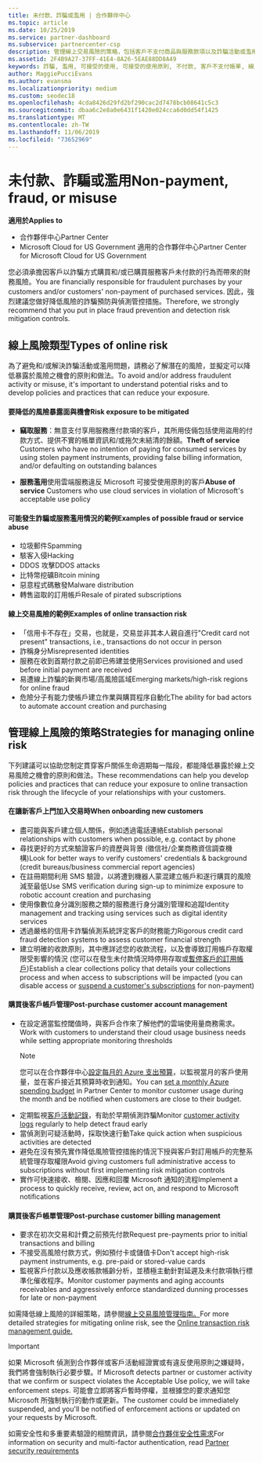 ```yaml
---
title: 未付款、詐騙或濫用 | 合作夥伴中心
ms.topic: article
ms.date: 10/25/2019
ms.service: partner-dashboard
ms.subservice: partnercenter-csp
description: 管理線上交易風險的策略，包括客戶不支付商品與服務款項以及詐騙活動或濫用。
ms.assetid: 2F4B9A27-37FF-41E4-8A26-5EAE88DD8A49
keywords: 詐騙, 濫用, 可接受的使用, 可接受的使用原則, 不付款, 客戶不支付帳單, 線上風險, 竊取服務, 濫用服務, 暫停訂閱,
author: MaggiePucciEvans
ms.author: evansma
ms.localizationpriority: medium
ms.custom: seodec18
ms.openlocfilehash: 4cda8426d29fd2bf290cac2d7478bcb08641c5c3
ms.sourcegitcommit: dbaa6c2e8a0e6431f1420e024cca6d0dd54f1425
ms.translationtype: MT
ms.contentlocale: zh-TW
ms.lasthandoff: 11/06/2019
ms.locfileid: "73652969"
---
```

# <a name="non-payment-fraud-or-misuse"></a><span data-ttu-id="2799d-104">未付款、詐騙或濫用</span><span class="sxs-lookup"><span data-stu-id="2799d-104">Non-payment, fraud, or misuse</span></span>

<span data-ttu-id="2799d-105">**適用於**</span><span class="sxs-lookup"><span data-stu-id="2799d-105">**Applies to**</span></span>

-  <span data-ttu-id="2799d-106">合作夥伴中心</span><span class="sxs-lookup"><span data-stu-id="2799d-106">Partner Center</span></span>
-  <span data-ttu-id="2799d-107">Microsoft Cloud for US Government 適用的合作夥伴中心</span><span class="sxs-lookup"><span data-stu-id="2799d-107">Partner Center for Microsoft Cloud for US Government</span></span>



<span data-ttu-id="2799d-108">您必須承擔因客戶以詐騙方式購買和/或已購買服務客戶未付款的行為而帶來的財務風險。</span><span class="sxs-lookup"><span data-stu-id="2799d-108">You are financially responsible for fraudulent purchases by your customers and/or customers' non-payment of purchased services.</span></span> <span data-ttu-id="2799d-109">因此，強烈建議您做好降低風險的詐騙預防與偵測管控措施。</span><span class="sxs-lookup"><span data-stu-id="2799d-109">Therefore, we strongly recommend that you put in place fraud prevention and detection risk mitigation controls.</span></span>

## <a name="types-of-online-risk"></a><span data-ttu-id="2799d-110">線上風險類型</span><span class="sxs-lookup"><span data-stu-id="2799d-110">Types of online risk</span></span>

<span data-ttu-id="2799d-111">為了避免和/或解決詐騙活動或濫用問題，請務必了解潛在的風險，並擬定可以降低暴露於風險之機會的原則和做法。</span><span class="sxs-lookup"><span data-stu-id="2799d-111">To avoid and/or address fraudulent activity or misuse, it's important to understand potential risks and to develop policies and practices that can reduce your exposure.</span></span>

#### <a name="risk-exposure-to-be-mitigated"></a><span data-ttu-id="2799d-112">要降低的風險暴露面與機會</span><span class="sxs-lookup"><span data-stu-id="2799d-112">Risk exposure to be mitigated</span></span>

- <span data-ttu-id="2799d-113">**竊取服務**：無意支付享用服務應付款項的客戶，其所用伎倆包括使用盜用的付款方式、提供不實的帳單資訊和/或拖欠未結清的餘額。</span><span class="sxs-lookup"><span data-stu-id="2799d-113">**Theft of service** Customers who have no intention of paying for consumed services by using stolen payment instruments, providing false billing information, and/or defaulting on outstanding balances</span></span>

- <span data-ttu-id="2799d-114">**服務濫用**使用雲端服務違反 Microsoft 可接受使用原則的客戶</span><span class="sxs-lookup"><span data-stu-id="2799d-114">**Abuse of service** Customers who use cloud services in violation of Microsoft's acceptable use policy</span></span>

#### <a name="examples-of-possible-fraud-or-service-abuse"></a><span data-ttu-id="2799d-115">可能發生詐騙或服務濫用情況的範例</span><span class="sxs-lookup"><span data-stu-id="2799d-115">Examples of possible fraud or service abuse</span></span>
- <span data-ttu-id="2799d-116">垃圾郵件</span><span class="sxs-lookup"><span data-stu-id="2799d-116">Spamming</span></span>
- <span data-ttu-id="2799d-117">駭客入侵</span><span class="sxs-lookup"><span data-stu-id="2799d-117">Hacking</span></span>
- <span data-ttu-id="2799d-118">DDOS 攻擊</span><span class="sxs-lookup"><span data-stu-id="2799d-118">DDOS attacks</span></span>
- <span data-ttu-id="2799d-119">比特幣挖礦</span><span class="sxs-lookup"><span data-stu-id="2799d-119">Bitcoin mining</span></span>
- <span data-ttu-id="2799d-120">惡意程式碼散發</span><span class="sxs-lookup"><span data-stu-id="2799d-120">Malware distribution</span></span>
- <span data-ttu-id="2799d-121">轉售盜取的訂用帳戶</span><span class="sxs-lookup"><span data-stu-id="2799d-121">Resale of pirated subscriptions</span></span> 

#### <a name="examples-of-online-transaction-risk"></a><span data-ttu-id="2799d-122">線上交易風險的範例</span><span class="sxs-lookup"><span data-stu-id="2799d-122">Examples of online transaction risk</span></span>
- <span data-ttu-id="2799d-123">「信用卡不存在」交易，也就是，交易並非其本人親自進行</span><span class="sxs-lookup"><span data-stu-id="2799d-123">"Credit card not present" transactions, i.e., transactions do not occur in person</span></span>
- <span data-ttu-id="2799d-124">詐稱身分</span><span class="sxs-lookup"><span data-stu-id="2799d-124">Misrepresented identities</span></span>
- <span data-ttu-id="2799d-125">服務在收到首期付款之前即已佈建並使用</span><span class="sxs-lookup"><span data-stu-id="2799d-125">Services provisioned and used before initial payment are received</span></span>
- <span data-ttu-id="2799d-126">易遭線上詐騙的新興市場/高風險區域</span><span class="sxs-lookup"><span data-stu-id="2799d-126">Emerging markets/high-risk regions for online fraud</span></span>
- <span data-ttu-id="2799d-127">危險分子有能力使帳戶建立作業與購買程序自動化</span><span class="sxs-lookup"><span data-stu-id="2799d-127">The ability for bad actors to automate account creation and purchasing</span></span>

## <a name="strategies-for-managing-online-risk"></a><span data-ttu-id="2799d-128">管理線上風險的策略</span><span class="sxs-lookup"><span data-stu-id="2799d-128">Strategies for managing online risk</span></span>

<span data-ttu-id="2799d-129">下列建議可以協助您制定貫穿客戶關係生命週期每一階段，都能降低暴露於線上交易風險之機會的原則和做法。</span><span class="sxs-lookup"><span data-stu-id="2799d-129">These recommendations can help you develop policies and practices that can reduce your exposure to online transaction risk through the lifecycle of your relationships with your customers.</span></span>  

#### <a name="when-onboarding-new-customers"></a><span data-ttu-id="2799d-130">在讓新客戶上門加入交易時</span><span class="sxs-lookup"><span data-stu-id="2799d-130">When onboarding new customers</span></span>
- <span data-ttu-id="2799d-131">盡可能與客戶建立個人關係，例如透過電話連絡</span><span class="sxs-lookup"><span data-stu-id="2799d-131">Establish personal relationships with customers when possible, e.g. contact by phone</span></span>
- <span data-ttu-id="2799d-132">尋找更好的方式來驗證客戶的資歷與背景 (徵信社/企業商務資信調查機構)</span><span class="sxs-lookup"><span data-stu-id="2799d-132">Look for better ways to verify customers' credentials & background (credit bureaus/business commercial report agencies)</span></span> 
- <span data-ttu-id="2799d-133">在註冊期間利用 SMS 驗證，以將遭到機器人蒙混建立帳戶和遂行購買的風險減至最低</span><span class="sxs-lookup"><span data-stu-id="2799d-133">Use SMS verification during sign-up to minimize exposure to robotic account creation and purchasing</span></span>
- <span data-ttu-id="2799d-134">使用像數位身分識別服務之類的服務進行身分識別管理和追蹤</span><span class="sxs-lookup"><span data-stu-id="2799d-134">Identity management and tracking using services such as digital identity services</span></span>
- <span data-ttu-id="2799d-135">透過嚴格的信用卡詐騙偵測系統評定客戶的財務能力</span><span class="sxs-lookup"><span data-stu-id="2799d-135">Rigorous credit card fraud detection systems to assess customer financial strength</span></span>
- <span data-ttu-id="2799d-136">建立明確的收款原則，其中應詳述您的收款流程，以及會導致訂用帳戶存取權限受影響的情況 (您可以在發生未付款情況時停用存取或[暫停客戶的訂用帳戶](suspend-a-subscription.md))</span><span class="sxs-lookup"><span data-stu-id="2799d-136">Establish a clear collections policy that details your collections process and when access to subscriptions will be impacted (you can disable access or [suspend a customer's subscriptions](suspend-a-subscription.md) for non-payment)</span></span>

#### <a name="post-purchase-customer-account-management"></a><span data-ttu-id="2799d-137">購買後客戶帳戶管理</span><span class="sxs-lookup"><span data-stu-id="2799d-137">Post-purchase customer account management</span></span>
- <span data-ttu-id="2799d-138">在設定適當監控閾值時，與客戶合作來了解他們的雲端使用量商務需求。</span><span class="sxs-lookup"><span data-stu-id="2799d-138">Work with customers to understand their cloud usage business needs while setting appropriate monitoring thresholds</span></span>
    > [!NOTE]  
    >  <span data-ttu-id="2799d-139">您可以在合作夥伴中心[設定每月的 Azure 支出預算](set-an-azure-spending-budget-for-your-customers.md)，以監視當月的客戶使用量，並在客戶接近其預算時收到通知。</span><span class="sxs-lookup"><span data-stu-id="2799d-139">You can [set a monthly Azure spending budget](set-an-azure-spending-budget-for-your-customers.md) in Partner Center to monitor customer usage during the month and be notified when customers are close to their budget.</span></span>
- <span data-ttu-id="2799d-140">定期監視[客戶活動記錄](activity-logs.md)，有助於早期偵測詐騙</span><span class="sxs-lookup"><span data-stu-id="2799d-140">Monitor [customer activity logs](activity-logs.md) regularly to help detect fraud early</span></span>
- <span data-ttu-id="2799d-141">當偵測到可疑活動時，採取快速行動</span><span class="sxs-lookup"><span data-stu-id="2799d-141">Take quick action when suspicious activities are detected</span></span>
- <span data-ttu-id="2799d-142">避免在沒有預先實作降低風險管控措施的情況下授與客戶對訂用帳戶的完整系統管理存取權限</span><span class="sxs-lookup"><span data-stu-id="2799d-142">Avoid giving customers full administrative access to subscriptions without first implementing risk mitigation controls</span></span>
- <span data-ttu-id="2799d-143">實作可快速接收、檢閱、因應和回覆 Microsoft 通知的流程</span><span class="sxs-lookup"><span data-stu-id="2799d-143">Implement a process to quickly receive, review, act on, and respond to Microsoft notifications</span></span>

#### <a name="post-purchase-customer-billing-management"></a><span data-ttu-id="2799d-144">購買後客戶帳單管理</span><span class="sxs-lookup"><span data-stu-id="2799d-144">Post-purchase customer billing management</span></span>
- <span data-ttu-id="2799d-145">要求在初次交易和計費之前預先付款</span><span class="sxs-lookup"><span data-stu-id="2799d-145">Request pre-payments prior to initial transactions and billing</span></span> 
- <span data-ttu-id="2799d-146">不接受高風險付款方式，例如預付卡或儲值卡</span><span class="sxs-lookup"><span data-stu-id="2799d-146">Don't accept high-risk payment instruments, e.g. pre-paid or stored-value cards</span></span>
- <span data-ttu-id="2799d-147">監視客戶付款以及應收帳款帳齡分析，並積極主動針對延遲及未付款項執行標準化催收程序。</span><span class="sxs-lookup"><span data-stu-id="2799d-147">Monitor customer payments and aging accounts receivables and aggressively enforce standardized dunning processes for late or non-payment</span></span>

<span data-ttu-id="2799d-148">如需降低線上風險的詳細策略，請參閱[線上交易風險管理指南。](https://assets.windowsphone.com/7d885238-e13b-4f10-a682-3d5adacd2859/CSP-PartnerRiskGuide-APSFinal_InvariantCulture_Default.zip)</span><span class="sxs-lookup"><span data-stu-id="2799d-148">For more detailed strategies for mitigating online risk, see the [Online transaction risk management guide.](https://assets.windowsphone.com/7d885238-e13b-4f10-a682-3d5adacd2859/CSP-PartnerRiskGuide-APSFinal_InvariantCulture_Default.zip)</span></span>

> [!IMPORTANT]  
> <span data-ttu-id="2799d-149">如果 Microsoft 偵測到合作夥伴或客戶活動經證實或有違反使用原則之嫌疑時，我們將會強制執行必要步驟。</span><span class="sxs-lookup"><span data-stu-id="2799d-149">If Microsoft detects partner or customer activity that we confirm or suspect violates the Acceptable Use policy, we will take enforcement steps.</span></span> <span data-ttu-id="2799d-150">可能會立即將客戶暫時停權，並根據您的要求通知您 Microsoft 所強制執行的動作或更新。</span><span class="sxs-lookup"><span data-stu-id="2799d-150">The customer could be immediately suspended, and you'll be notified of enforcement actions or updated on your requests by Microsoft.</span></span>

 <span data-ttu-id="2799d-151">如需安全性和多重要素驗證的相關資訊，請參閱[合作夥伴安全性需求](partner-security-requirements.md)</span><span class="sxs-lookup"><span data-stu-id="2799d-151">For information on security and multi-factor authentication, read [Partner security requirements](partner-security-requirements.md)</span></span>

 



